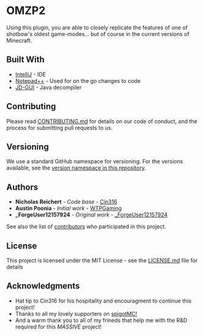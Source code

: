# OMZP2
Using this plugin, you are able to closely replicate the features of one of shotbow's oldest game-modes... but of course in the current versions of Minecraft.

## Built With

* [IntelliJ](https://www.jetbrains.com/idea/) - IDE
* [Notepad++](https://notepad-plus-plus.org/) - Used for on the go changes to code
* [JD-GUI](http://java-decompiler.github.io/) - Java decompiler

## Contributing

Please read [CONTRIBUTING.md](https://github.com/WTPGaming/) for details on our code of conduct, and the process for submitting pull requests to us.

## Versioning

We use a standard GitHub namespace for versioning. For the versions available, see the [version namespace in this repository](https://github.com/WTPGaming/OMZP/tree/master/Versions). 

## Authors

* **Nicholas Reichert** - *Code base* - [Cin316](https://github.com/Cin316/)
* **Austin Poonia** - *Initial work* - [WTPGaming](https://github.com/WTPGaming/)
* **_ForgeUser12157924** - *Original work* - [_ForgeUser12157924](https://www.curseforge.com/members/_ForgeUser12157924/projects)

See also the list of [contributors](https://github.com/WTPGaming/OMZP/contributors) who participated in this project.

## License

This project is licensed under the MIT License - see the [LICENSE.md](LICENSE.md) file for details

## Acknowledgments

* Hat tip to Cin316 for his hospitality and encouragment to continue this project!
* Thanks to all my lovely supporters on [spigotMC!](https://spigotmc.org)
* And a warm thank you to all of my frineds that help me with the R&D required for this *MASSIVE* project!
